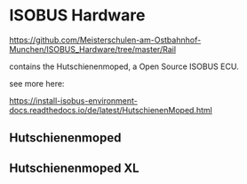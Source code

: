 # ISOBUS Hardware

https://github.com/Meisterschulen-am-Ostbahnhof-Munchen/ISOBUS_Hardware/tree/master/Rail

contains the Hutschienenmoped, a Open Source ISOBUS ECU.

see more here: 

https://install-isobus-environment-docs.readthedocs.io/de/latest/HutschienenMoped.html

## Hutschienenmoped

## Hutschienenmoped XL

